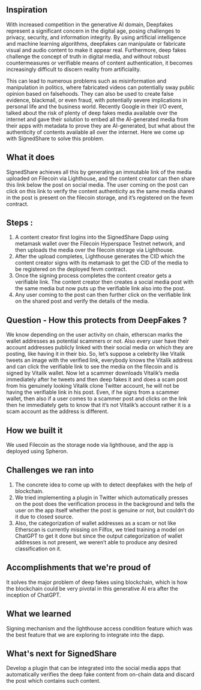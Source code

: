 ## Inspiration

With increased competition in the generative AI domain, Deepfakes represent a significant concern in the digital age, posing challenges to privacy, security, and information integrity. By using artificial intelligence and machine learning algorithms, deepfakes can manipulate or fabricate visual and audio content to make it appear real. Furthermore, deep fakes challenge the concept of truth in digital media, and without robust countermeasures or verifiable means of content authentication, it becomes increasingly difficult to discern reality from artificiality.

This can lead to numerous problems such as misinformation and manipulation in politics, where fabricated videos can potentially sway public opinion based on falsehoods. They can also be used to create false evidence, blackmail, or even fraud, with potentially severe implications in personal life and the business world. Recently Google in their I/O event, talked about the risk of plenty of deep fakes media available over the internet and gave their solution to embed all the AI-generated media from their apps with metadata to prove they are AI-generated, but what about the authenticity of contents available all over the internet. Here we come up with SignedShare to solve this problem.

## What it does

SignedShare achieves all this by generating an immutable link of the media uploaded on Filecoin via Lighthouse, and the content creator can then share this link below the post on social media. The user coming on the post can click on this link to verify the content authenticity as the same media shared in the post is present on the filecoin storage, and it’s registered on the fevm contract.

## Steps : 
1. A content creator first logins into the SignedShare Dapp using metamask wallet over the Filecoin Hyperspace Testnet network, and then uploads the media over the filecoin storage via Lighthouse.
2. After the upload completes, Lighthouse generates the CID which the content creator signs with its metamask to get the CID of the media to be registered on the deployed fevm contract.
3. Once the signing process completes the content creator gets a verifiable link.
The content creator then creates a social media post with the same media but now puts up the verifiable link also into the post.
4. Any user coming to the post can then further click on the verifiable link on the shared post and verify the details of the media.

## Question - How this protects from DeepFakes ?

We know depending on the user activity on chain, etherscan marks the wallet addresses as potential scammers or not. Also every user have their account addresses publicly linked with their social media on which they are posting, like having it in their bio. So, let’s suppose a celebrity like Vitalik tweets an image with the verified link, everybody knows the Vitalik address and can click the verifiable link to see the media on the filecoin and is signed by Vitalik wallet. Now let a scammer downloads Vitalik’s media immediately after he tweets and then deep fakes it and does a scam post from his genuinely looking Vitalik clone Twitter account, he will not be having the verifiable link in his post. Even, if he signs from a scammer wallet, then also if a user comes to a scammer post and clicks on the link then he immediately gets to know that it’s not Vitalik’s account rather it is a scam account as the address is different.

## How we built it

We used Filecoin as the storage node via lighthouse, and the app is deployed using Spheron.

## Challenges we ran into

1. The concrete idea to come up with to detect deepfakes with the help of blockchain.
2. We tried implementing a plugin in Twitter which automatically presses on the post does the verification process in the background and tells the user on the app itself whether the post is genuine or not, but couldn’t do it due to closed source.
3. Also, the categorization of wallet addresses as a scam or not like Etherscan is currently missing on Filfox, we tried training a model on ChatGPT to get it done but since the output categorization of wallet addresses is not present, we weren’t able to produce any desired classification on it.

## Accomplishments that we're proud of

It solves the major problem of deep fakes using blockchain, which is how the blockchain could be very pivotal in this generative AI era after the inception of ChatGPT. 

## What we learned

Signing mechanism and the lighthouse access condition feature which was the best feature that we are exploring to integrate into the dapp.

## What's next for SignedShare

Develop a plugin that can be integrated into the social media apps that automatically verifies the deep fake content from on-chain data and discard the post which contains such content.
